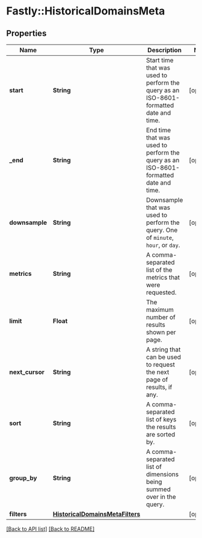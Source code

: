 # Fastly::HistoricalDomainsMeta

## Properties

| Name | Type | Description | Notes |
| ---- | ---- | ----------- | ----- |
| **start** | **String** | Start time that was used to perform the query as an ISO-8601-formatted date and time. | [optional] |
| **_end** | **String** | End time that was used to perform the query as an ISO-8601-formatted date and time. | [optional] |
| **downsample** | **String** | Downsample that was used to perform the query. One of `minute`, `hour`, or `day`. | [optional] |
| **metrics** | **String** | A comma-separated list of the metrics that were requested. | [optional] |
| **limit** | **Float** | The maximum number of results shown per page. | [optional] |
| **next_cursor** | **String** | A string that can be used to request the next page of results, if any. | [optional] |
| **sort** | **String** | A comma-separated list of keys the results are sorted by. | [optional] |
| **group_by** | **String** | A comma-separated list of dimensions being summed over in the query. | [optional] |
| **filters** | [**HistoricalDomainsMetaFilters**](HistoricalDomainsMetaFilters.md) |  | [optional] |

[[Back to API list]](../../README.md#endpoints) [[Back to README]](../../README.md)

